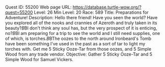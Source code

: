 Quest ID: 55200
Web page URL: https://database.turtle-wow.org/?quest=55200
Level: 26
Min Level: 20
Race: 589
Title: Preparations for Adventure!
Description: Hello there friend! Have you seen the world? Have you explored all of the nooks and crannies of Azeroth and truly taken in its beauty?$B$BI don't think any soul has, but the very prospect of it is enticing, no?$B$BI am preparing for a trip to see the world and I still need supplies, one of which, is torches.$B$BThe oozes to the north around Ironbeard's Tomb have been something I've used in the past as a sort of tar to light my torches with. Get me 5 Sticky Ooze-Tar from those oozes, and 5 Simple Wood from any trade vendor.
Objective: Gather 5 Sticky Ooze-Tar and 5 Simple Wood for Samuel Vickers.
